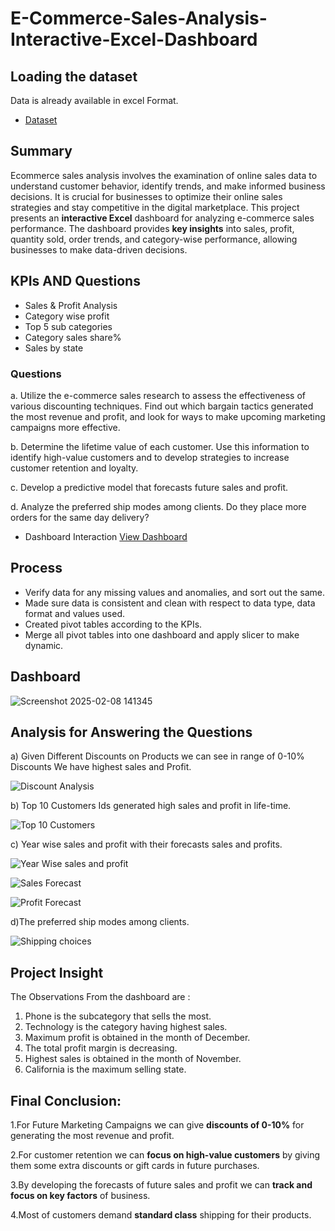 # E-Commerce-Sales-Analysis-Interactive-Excel-Dashboard

## Loading the dataset

Data is already available in excel Format.
- <a href = "https://github.com/anamika122/E-Commerce-Sales-Analysis-Interactive-Excel-Dashboard/blob/main/Ms%20Excel%20Project.xlsx">Dataset </a>

## Summary
Ecommerce sales analysis involves the examination of online sales data to understand customer behavior, identify trends, and make informed business decisions. It is crucial for businesses to optimize their online sales strategies and stay competitive in the digital marketplace.
This project presents an **interactive Excel** dashboard for analyzing e-commerce sales performance. The dashboard provides **key insights** into sales, profit, quantity sold, order trends, and category-wise performance, allowing businesses to make data-driven decisions.

## KPIs AND Questions
- Sales & Profit Analysis
-  Category wise profit
-  Top 5 sub categories
-   Category sales share%
-   Sales by state
### Questions
  a. Utilize the e-commerce sales research to assess the effectiveness of various discounting techniques. Find out which bargain tactics generated the most revenue and profit, and look for ways to make upcoming 
    marketing campaigns more effective.

  b. Determine the lifetime value of each customer. Use this information to identify high-value customers and to develop strategies to increase customer retention and loyalty.

  c. Develop a predictive model that forecasts future sales and profit.

  d. Analyze the preferred ship modes among clients. Do they place more orders for the same day delivery?


- Dashboard Interaction <a href=https://github.com/anamika122/E-Commerce-Sales-Analysis-Interactive-Excel-Dashboard/blob/main/Screenshot%202025-02-08%20141345.png>View Dashboard</a>

## Process
- Verify data for any missing values and anomalies, and sort out the same.
- Made sure data is consistent and clean with respect to data type, data format and values used.
- Created pivot tables according to the KPIs.
- Merge all pivot tables into one dashboard and apply slicer to make dynamic.

## Dashboard
![Screenshot 2025-02-08 141345](https://github.com/user-attachments/assets/21558370-4a52-4e65-9209-7658fd1d4234)

## Analysis for Answering the Questions
a) Given Different Discounts on Products we can see in range of 0-10% Discounts We have highest sales and Profit.

![Discount Analysis](https://github.com/user-attachments/assets/fdea9c52-9ac7-4ac2-8d6a-4a5d28f4a39d)

b) Top 10 Customers Ids generated high sales and profit in life-time.

![Top 10 Customers](https://github.com/user-attachments/assets/854fe914-37d6-4081-8b75-7de1a2152fb5)

c) Year wise sales and profit with their forecasts sales and profits.

![Year Wise sales and profit](https://github.com/user-attachments/assets/4d8510a8-f301-4e48-9708-44865df918a8)

![Sales Forecast](https://github.com/user-attachments/assets/6847a0db-7aec-4a4a-9c49-d4d96942d2e9)

![Profit Forecast](https://github.com/user-attachments/assets/aa0aaa18-d081-4593-90ed-53974c1d9cb2)

d)The preferred ship modes among clients.

![Shipping choices](https://github.com/user-attachments/assets/6a62543c-f796-4cb3-b862-829276acf02c)

## Project Insight

The Observations From the dashboard are :

1. Phone is the subcategory that sells the most.
2. Technology is the category having highest sales.
3. Maximum profit is obtained in the month of December.
4. The total profit margin is decreasing.
5. Highest sales is obtained in the month of November.
6. California is the maximum selling state.

## Final Conclusion:


1.For Future Marketing Campaigns we can give **discounts of 0-10%** for generating the most revenue and profit.

2.For customer retention we can **focus on high-value customers** by giving them some extra discounts or gift cards in future purchases.

3.By developing the forecasts of future sales and profit we can **track and focus on key factors** of business.

4.Most of customers demand **standard class** shipping for their products.




